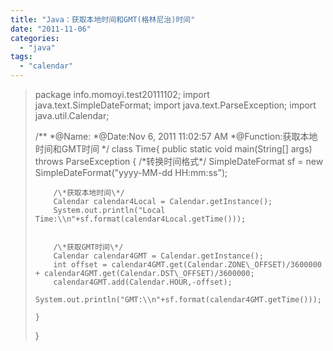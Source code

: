 ```yaml
---
title: "Java：获取本地时间和GMT(格林尼治)时间"
date: "2011-11-06"
categories: 
  - "java"
tags: 
  - "calendar"
---
```


> package info.momoyi.test20111102;
> import java.text.SimpleDateFormat;
> import java.text.ParseException;
> import java.util.Calendar;
> 
> /\*\*
>  \*@Name:
>  \*@Date:Nov 6, 2011 11:02:57 AM
>  \*@Function:获取本地时间和GMT时间
>  \*/
> class Time{
>     public static void main(String\[\] args) throws ParseException {
>     	/\*转换时间格式\*/
>         SimpleDateFormat sf = new SimpleDateFormat("yyyy-MM-dd HH:mm:ss");
>         
>         /\*获取本地时间\*/
>         Calendar calendar4Local = Calendar.getInstance();
>         System.out.println("Local Time:\\n"+sf.format(calendar4Local.getTime()));
>         
>         
>         /\*获取GMT时间\*/
>         Calendar calendar4GMT = Calendar.getInstance();
>         int offset = calendar4GMT.get(Calendar.ZONE\_OFFSET)/3600000 + calendar4GMT.get(Calendar.DST\_OFFSET)/3600000;
>         calendar4GMT.add(Calendar.HOUR,-offset);
>         System.out.println("GMT:\\n"+sf.format(calendar4GMT.getTime()));    
>         
>     }
> }
